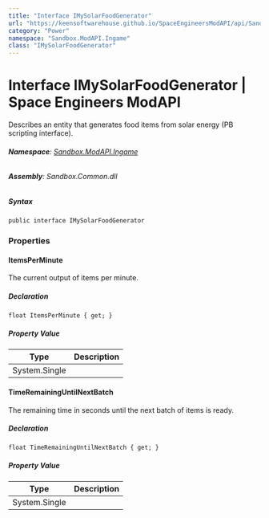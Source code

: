 ```yaml
---
title: "Interface IMySolarFoodGenerator"
url: "https://keensoftwarehouse.github.io/SpaceEngineersModAPI/api/Sandbox.ModAPI.Ingame.IMySolarFoodGenerator.html"
category: "Power"
namespace: "Sandbox.ModAPI.Ingame"
class: "IMySolarFoodGenerator"
---
```


# Interface IMySolarFoodGenerator | Space Engineers ModAPI

Describes an entity that generates food items from solar energy (PB scripting interface).

###### **Namespace**: [Sandbox.ModAPI.Ingame](https://keensoftwarehouse.github.io/SpaceEngineersModAPI/api/Sandbox.ModAPI.Ingame.html)

###### **Assembly**: Sandbox.Common.dll

##### Syntax

```
public interface IMySolarFoodGenerator
```

### Properties

#### ItemsPerMinute

The current output of items per minute.

##### Declaration

```
float ItemsPerMinute { get; }
```

##### Property Value

| Type | Description |
| --- | --- |
| System.Single |     |

#### TimeRemainingUntilNextBatch

The remaining time in seconds until the next batch of items is ready.

##### Declaration

```
float TimeRemainingUntilNextBatch { get; }
```

##### Property Value

| Type | Description |
| --- | --- |
| System.Single |     |